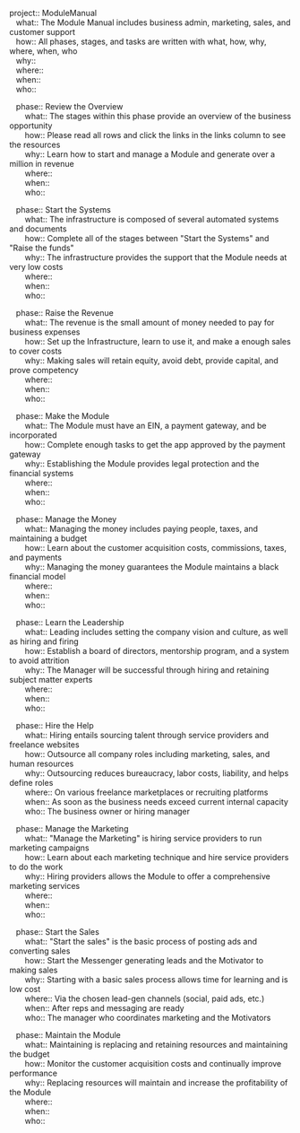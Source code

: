 project:: ModuleManual <br>
&nbsp;&nbsp;&nbsp;what:: The Module Manual includes business admin, marketing, sales, and customer support <br>
&nbsp;&nbsp;&nbsp;how:: All phases, stages, and tasks are written with what, how, why, where, when, who <br>
&nbsp;&nbsp;&nbsp;why:: <br>
&nbsp;&nbsp;&nbsp;where:: <br>
&nbsp;&nbsp;&nbsp;when:: <br>
&nbsp;&nbsp;&nbsp;who:: <br>

&nbsp;&nbsp;&nbsp;phase:: Review the Overview <br>
&nbsp;&nbsp;&nbsp;&nbsp;&nbsp;&nbsp;&nbsp;what:: The stages within this phase provide an overview of the business opportunity <br>
&nbsp;&nbsp;&nbsp;&nbsp;&nbsp;&nbsp;&nbsp;how:: Please read all rows and click the links in the links column to see the resources <br>
&nbsp;&nbsp;&nbsp;&nbsp;&nbsp;&nbsp;&nbsp;why:: Learn how to start and manage a Module and generate over a million in revenue <br>
&nbsp;&nbsp;&nbsp;&nbsp;&nbsp;&nbsp;&nbsp;where:: <br>
&nbsp;&nbsp;&nbsp;&nbsp;&nbsp;&nbsp;&nbsp;when:: <br>
&nbsp;&nbsp;&nbsp;&nbsp;&nbsp;&nbsp;&nbsp;who:: <br>

&nbsp;&nbsp;&nbsp;phase:: Start the Systems <br>
&nbsp;&nbsp;&nbsp;&nbsp;&nbsp;&nbsp;&nbsp;what:: The infrastructure is composed of several automated systems and documents <br>
&nbsp;&nbsp;&nbsp;&nbsp;&nbsp;&nbsp;&nbsp;how:: Complete all of the stages between "Start the Systems" and "Raise the funds" <br>
&nbsp;&nbsp;&nbsp;&nbsp;&nbsp;&nbsp;&nbsp;why:: The infrastructure provides the support that the Module needs at very low costs <br>
&nbsp;&nbsp;&nbsp;&nbsp;&nbsp;&nbsp;&nbsp;where:: <br>
&nbsp;&nbsp;&nbsp;&nbsp;&nbsp;&nbsp;&nbsp;when:: <br>
&nbsp;&nbsp;&nbsp;&nbsp;&nbsp;&nbsp;&nbsp;who:: <br>

&nbsp;&nbsp;&nbsp;phase:: Raise the Revenue <br>
&nbsp;&nbsp;&nbsp;&nbsp;&nbsp;&nbsp;&nbsp;what:: The revenue is the small amount of money needed to pay for business expenses <br>
&nbsp;&nbsp;&nbsp;&nbsp;&nbsp;&nbsp;&nbsp;how:: Set up the Infrastructure, learn to use it, and make a enough sales to cover costs <br>
&nbsp;&nbsp;&nbsp;&nbsp;&nbsp;&nbsp;&nbsp;why:: Making sales will retain equity, avoid debt, provide capital, and prove competency <br>
&nbsp;&nbsp;&nbsp;&nbsp;&nbsp;&nbsp;&nbsp;where:: <br>
&nbsp;&nbsp;&nbsp;&nbsp;&nbsp;&nbsp;&nbsp;when:: <br>
&nbsp;&nbsp;&nbsp;&nbsp;&nbsp;&nbsp;&nbsp;who:: <br>

&nbsp;&nbsp;&nbsp;phase:: Make the Module <br>
&nbsp;&nbsp;&nbsp;&nbsp;&nbsp;&nbsp;&nbsp;what:: The Module must have an EIN, a payment gateway, and be incorporated <br>
&nbsp;&nbsp;&nbsp;&nbsp;&nbsp;&nbsp;&nbsp;how:: Complete enough tasks to get the app approved by the payment gateway <br>
&nbsp;&nbsp;&nbsp;&nbsp;&nbsp;&nbsp;&nbsp;why:: Establishing the Module provides legal protection and the financial systems <br>
&nbsp;&nbsp;&nbsp;&nbsp;&nbsp;&nbsp;&nbsp;where:: <br>
&nbsp;&nbsp;&nbsp;&nbsp;&nbsp;&nbsp;&nbsp;when:: <br>
&nbsp;&nbsp;&nbsp;&nbsp;&nbsp;&nbsp;&nbsp;who:: <br>

&nbsp;&nbsp;&nbsp;phase:: Manage the Money <br>
&nbsp;&nbsp;&nbsp;&nbsp;&nbsp;&nbsp;&nbsp;what:: Managing the money includes paying people, taxes, and maintaining a budget <br>
&nbsp;&nbsp;&nbsp;&nbsp;&nbsp;&nbsp;&nbsp;how:: Learn about the customer acquisition costs, commissions, taxes, and payments <br>
&nbsp;&nbsp;&nbsp;&nbsp;&nbsp;&nbsp;&nbsp;why:: Managing the money guarantees the Module maintains a black financial model <br>
&nbsp;&nbsp;&nbsp;&nbsp;&nbsp;&nbsp;&nbsp;where:: <br>
&nbsp;&nbsp;&nbsp;&nbsp;&nbsp;&nbsp;&nbsp;when:: <br>
&nbsp;&nbsp;&nbsp;&nbsp;&nbsp;&nbsp;&nbsp;who:: <br>

&nbsp;&nbsp;&nbsp;phase:: Learn the Leadership <br>
&nbsp;&nbsp;&nbsp;&nbsp;&nbsp;&nbsp;&nbsp;what:: Leading includes setting the company vision and culture, as well as hiring and firing <br>
&nbsp;&nbsp;&nbsp;&nbsp;&nbsp;&nbsp;&nbsp;how:: Establish a board of directors, mentorship program, and a system to avoid attrition <br>
&nbsp;&nbsp;&nbsp;&nbsp;&nbsp;&nbsp;&nbsp;why:: The Manager will be successful through hiring and retaining subject matter experts <br>
&nbsp;&nbsp;&nbsp;&nbsp;&nbsp;&nbsp;&nbsp;where:: <br>
&nbsp;&nbsp;&nbsp;&nbsp;&nbsp;&nbsp;&nbsp;when:: <br>
&nbsp;&nbsp;&nbsp;&nbsp;&nbsp;&nbsp;&nbsp;who:: <br>

&nbsp;&nbsp;&nbsp;phase:: Hire the Help <br>
&nbsp;&nbsp;&nbsp;&nbsp;&nbsp;&nbsp;&nbsp;what:: Hiring entails sourcing talent through service providers and freelance websites <br>
&nbsp;&nbsp;&nbsp;&nbsp;&nbsp;&nbsp;&nbsp;how:: Outsource all company roles including marketing, sales, and human resources <br>
&nbsp;&nbsp;&nbsp;&nbsp;&nbsp;&nbsp;&nbsp;why:: Outsourcing reduces bureaucracy, labor costs, liability, and helps define roles <br>
&nbsp;&nbsp;&nbsp;&nbsp;&nbsp;&nbsp;&nbsp;where:: On various freelance marketplaces or recruiting platforms <br>
&nbsp;&nbsp;&nbsp;&nbsp;&nbsp;&nbsp;&nbsp;when:: As soon as the business needs exceed current internal capacity <br>
&nbsp;&nbsp;&nbsp;&nbsp;&nbsp;&nbsp;&nbsp;who:: The business owner or hiring manager <br>

&nbsp;&nbsp;&nbsp;phase:: Manage the Marketing <br>
&nbsp;&nbsp;&nbsp;&nbsp;&nbsp;&nbsp;&nbsp;what:: "Manage the Marketing" is hiring service providers to run marketing campaigns <br>
&nbsp;&nbsp;&nbsp;&nbsp;&nbsp;&nbsp;&nbsp;how:: Learn about each marketing technique and hire service providers to do the work <br>
&nbsp;&nbsp;&nbsp;&nbsp;&nbsp;&nbsp;&nbsp;why:: Hiring providers allows the Module to offer a comprehensive marketing services <br>
&nbsp;&nbsp;&nbsp;&nbsp;&nbsp;&nbsp;&nbsp;where:: <br>
&nbsp;&nbsp;&nbsp;&nbsp;&nbsp;&nbsp;&nbsp;when:: <br>
&nbsp;&nbsp;&nbsp;&nbsp;&nbsp;&nbsp;&nbsp;who:: <br>

&nbsp;&nbsp;&nbsp;phase:: Start the Sales <br>
&nbsp;&nbsp;&nbsp;&nbsp;&nbsp;&nbsp;&nbsp;what:: "Start the sales" is the basic process of posting ads and converting sales <br>
&nbsp;&nbsp;&nbsp;&nbsp;&nbsp;&nbsp;&nbsp;how:: Start the Messenger generating leads and the Motivator to making sales <br>
&nbsp;&nbsp;&nbsp;&nbsp;&nbsp;&nbsp;&nbsp;why:: Starting with a basic sales process allows time for learning and is low cost <br>
&nbsp;&nbsp;&nbsp;&nbsp;&nbsp;&nbsp;&nbsp;where:: Via the chosen lead-gen channels (social, paid ads, etc.) <br>
&nbsp;&nbsp;&nbsp;&nbsp;&nbsp;&nbsp;&nbsp;when:: After reps and messaging are ready <br>
&nbsp;&nbsp;&nbsp;&nbsp;&nbsp;&nbsp;&nbsp;who:: The manager who coordinates marketing and the Motivators <br>

&nbsp;&nbsp;&nbsp;phase:: Maintain the Module <br>
&nbsp;&nbsp;&nbsp;&nbsp;&nbsp;&nbsp;&nbsp;what:: Maintaining is replacing and retaining resources and maintaining the budget <br>
&nbsp;&nbsp;&nbsp;&nbsp;&nbsp;&nbsp;&nbsp;how:: Monitor the customer acquisition costs and continually improve performance <br>
&nbsp;&nbsp;&nbsp;&nbsp;&nbsp;&nbsp;&nbsp;why:: Replacing resources will maintain and increase the profitability of the Module <br>
&nbsp;&nbsp;&nbsp;&nbsp;&nbsp;&nbsp;&nbsp;where:: <br>
&nbsp;&nbsp;&nbsp;&nbsp;&nbsp;&nbsp;&nbsp;when:: <br>
&nbsp;&nbsp;&nbsp;&nbsp;&nbsp;&nbsp;&nbsp;who:: <br>
